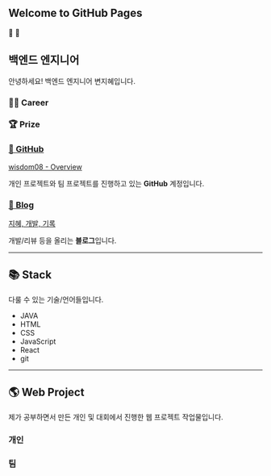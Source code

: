 ## Welcome to GitHub Pages

🚀 🐼

## 백엔드 엔지니어

안녕하세요! 백엔드 엔지니어 변지혜입니다.

### 👨‍💻 Career

### 🏆 Prize

### [🐙 GitHub](https://github.com/wisdom08)

[wisdom08 - Overview](https://github.com/wisdom08)

개인 프로젝트와 팀 프로젝트를 진행하고 있는 **GitHub** 계정입니다.

### [📝 Blog](https://wisdom08.github.io/)

[지혜, 개발, 기록](https://wisdom08.github.io/)

개발/리뷰 등을 올리는 **블로그**입니다.

---

## 📚 Stack

다룰 수 있는 기술/언어들입니다.

- JAVA
- HTML
- CSS
- JavaScript
- React
- git

---

## 🌎 Web Project

제가 공부하면서 만든 개인 및 대회에서 진행한 웹 프로젝트 작업물입니다.

### 개인

### 팀
